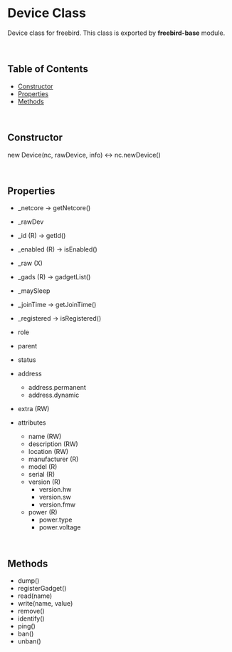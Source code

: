 Device Class
===============

Device class for freebird. This class is exported by **freebird-base** module.  

<br />

## Table of Contents  

* [Constructor](#Constructor)  
* [Properties](#Properties)  
* [Methods](#Methods)  

<br />

<a name="Constructor"></a>
## Constructor  

new Device(nc, rawDevice, info) <-> nc.newDevice()

<br />

<a name="Properties"></a>
## Properties  

* _netcore      -> getNetcore()
* _rawDev
* _id (R)       -> getId()
* _enabled (R)  -> isEnabled()
* _raw (X)
* _gads (R)     -> gadgetList()
* _maySleep
* _joinTime     -> getJoinTime()
* _registered   -> isRegistered()

* role
* parent
* status
* address
    * address.permanent
    * address.dynamic
* extra (RW)

* attributes
    * name (RW)
    * description (RW)
    * location (RW)
    * manufacturer (R)
    * model (R)
    * serial (R)
    * version (R)
        * version.hw
        * version.sw
        * version.fmw
    * power (R)
        * power.type
        * power.voltage

<br />

<a name="Methods"></a>
## Methods  

* dump()
* registerGadget()
* read(name)
* write(name, value)
* remove()
* identify()
* ping()
* ban()
* unban()
